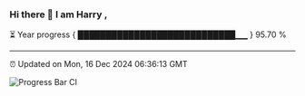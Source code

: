 ### Hi there 👋 I am Harry , 

⏳ Year progress { ████████████████████████████▁▁ } 95.70 %

---

⏰ Updated on Mon, 16 Dec 2024 06:36:13 GMT

![Progress Bar CI](https://github.com/duykhang68/duykhang68/workflows/Progress%20Bar%20CI/badge.svg)
